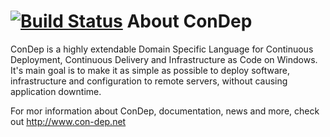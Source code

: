 [![Build Status](http://teamcity.codebetter.com/app/rest/builds/buildType:%28id:bt775%29/statusIcon)](http://teamcity.codebetter.com/viewType.html?buildTypeId=bt775&guest=1)
About ConDep
============

ConDep is a highly extendable Domain Specific Language for Continuous Deployment, Continuous Delivery and Infrastructure as Code on Windows. It's main goal is to make it as simple as possible to deploy software, infrastructure and configuration to remote servers, without causing application downtime.

For mor information about ConDep, documentation, news and more, check out http://www.con-dep.net
